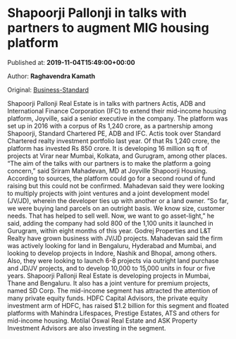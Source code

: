 
# Shapoorji Pallonji in talks with partners to augment MIG housing platform

Published at: **2019-11-04T15:49:00+00:00**

Author: **Raghavendra Kamath**

Original: [Business-Standard](https://www.business-standard.com/article/companies/shapoorji-pallonji-in-talks-with-partners-to-augment-mig-housing-platform-119110401536_1.html)

Shapoorji Pallonji Real Estate is in talks with partners Actis, ADB and International Finance Corporation (IFC) to extend their mid-income housing platform, Joyville, said a senior executive in the company.
The platform was set up in 2016 with a corpus of Rs 1,240 crore, as a partnership among Shapoorji, Standard Chartered PE, ADB and IFC. Actis took over Standard Chartered realty investment portfolio last year. Of that Rs 1,240 crore, the platform has invested Rs 850 crore. It is developing 16 million sq ft of projects at Virar near Mumbai, Kolkata, and Gurugram, among other places.
“The aim of the talks with our partners is to make the platform a going concern,” said Sriram Mahadevan, MD at Joyville Shapoorji Housing.
According to sources, the platform could go for a second round of fund raising but this could not be confirmed. Mahadevan said they were looking to multiply projects with joint ventures and a joint development model (JV/JD), wherein the developer ties up with another or a land owner.
“So far, we were buying land parcels on an outright basis. We know size, customer needs. That has helped to sell well. Now, we want to go asset-light,” he said, adding the company had sold 800 of the 1,100 units it launched in Gurugram, within eight months of this year.
Godrej Properties and L&T Realty have grown business with JV/JD projects. Mahadevan said the firm was actively looking for land in Bengaluru, Hyderabad and Mumbai, and looking to develop projects in Indore, Nashik and Bhopal, among others.
Also, they were looking to launch 6-8 projects via outright land purchase and JD/JV projects, and to develop 10,000 to 15,000 units in four or five years.
Shapoorji Pallonji Real Estate is developing projects in Mumbai, Thane and Bengaluru. It also has a joint venture for premium projects, named SD Corp. The mid-income segment has attracted the attention of many private equity funds. HDFC Capital Advisors, the private equity investment arm of HDFC, has raised $1.2 billion for this segment and floated platforms with Mahindra Lifespaces, Prestige Estates, ATS and others for mid-income housing.
Motilal Oswal Real Estate and ASK Property Investment Advisors are also investing in the segment.
